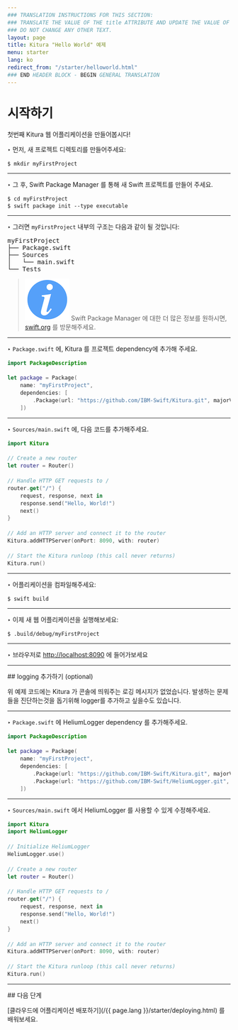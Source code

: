 ```yaml
---
### TRANSLATION INSTRUCTIONS FOR THIS SECTION:
### TRANSLATE THE VALUE OF THE title ATTRIBUTE AND UPDATE THE VALUE OF THE lang ATTRIBUTE.
### DO NOT CHANGE ANY OTHER TEXT.
layout: page
title: Kitura "Hello World" 예제
menu: starter
lang: ko
redirect_from: "/starter/helloworld.html"
### END HEADER BLOCK - BEGIN GENERAL TRANSLATION
---
```


<div class="titleBlock">
	<h1>시작하기</h1>
	<p>첫번째 Kitura 웹 어플리케이션을 만들어봅시다!</p>
</div>

<span class="arrow">&#8227;</span> 먼저, 새 프로젝트 디렉토리를 만들어주세요:

```
$ mkdir myFirstProject
```

---
<span class="arrow">&#8227;</span> 그 후, Swift Package Manager 를 통해 새 Swift 프로젝트를 만들어 주세요.

```
$ cd myFirstProject
$ swift package init --type executable
```

---
<span class="arrow">&#8227;</span> 그러면 `myFirstProject` 내부의 구조는 다음과 같이 될 것입니다:

<pre>
myFirstProject
├── Package.swift
├── Sources
│   └── main.swift
└── Tests
</pre>

> ![info] Swift Package Manager 에 대한 더 많은 정보를 원하시면, [swift.org](https://swift.org/package-manager) 를 방문해주세요.

---
<span class="arrow">&#8227;</span> `Package.swift` 에, Kitura 를 프로젝트 dependency에 추가해 주세요.

```swift
import PackageDescription

let package = Package(
    name: "myFirstProject",
    dependencies: [
        .Package(url: "https://github.com/IBM-Swift/Kitura.git", majorVersion: 1, minor: 2)
    ])
```

---
<span class="arrow">&#8227;</span> `Sources/main.swift` 에, 다음 코드를 추가해주세요.

```swift
import Kitura

// Create a new router
let router = Router()

// Handle HTTP GET requests to /
router.get("/") {
    request, response, next in
    response.send("Hello, World!")
    next()
}

// Add an HTTP server and connect it to the router
Kitura.addHTTPServer(onPort: 8090, with: router)

// Start the Kitura runloop (this call never returns)
Kitura.run()
```

---
<span class="arrow">&#8227;</span> 어플리케이션을 컴파일해주세요:

```
$ swift build
```

---
<span class="arrow">&#8227;</span> 이제 새 웹 어플리케이션을 실행해보세요:

```
$ .build/debug/myFirstProject
```
---
<span class="arrow">&#8227;</span> 브라우저로 [http://localhost:8090](http://localhost:8090) 에 들어가보세요


<hr>
## logging 추가하기 (optional)

 위 예제 코드에는 Kitura 가 콘솔에 띄워주는 로깅 메시지가 없었습니다. 발생하는 문제들을 진단하는것을 돕기위해 logger를 추가하고 싶을수도 있습니다.

---
<span class="arrow">&#8227;</span> `Package.swift` 에 HeliumLogger dependency 를 추가해주세요.

```swift
import PackageDescription

let package = Package(
    name: "myFirstProject",
    dependencies: [
        .Package(url: "https://github.com/IBM-Swift/Kitura.git", majorVersion: 1, minor: 1),
        .Package(url: "https://github.com/IBM-Swift/HeliumLogger.git", majorVersion: 1, minor: 1)
    ])
```
---
<span class="arrow">&#8227;</span> `Sources/main.swift` 에서 HeliumLogger 를 사용할 수 있게 수정해주세요.


```swift
import Kitura
import HeliumLogger

// Initialize HeliumLogger
HeliumLogger.use()

// Create a new router
let router = Router()

// Handle HTTP GET requests to /
router.get("/") {
    request, response, next in
    response.send("Hello, World!")
    next()
}

// Add an HTTP server and connect it to the router
Kitura.addHTTPServer(onPort: 8090, with: router)

// Start the Kitura runloop (this call never returns)
Kitura.run()
```
<hr>
## 다음 단계

[클라우드에 어플리케이션 배포하기](/{{ page.lang }}/starter/deploying.html) 를 배워보세요.

[info]: ../../assets/info-blue.png
[tip]: ../../assets/lightbulb-yellow.png
[warning]: ../../assets/warning-red.png
